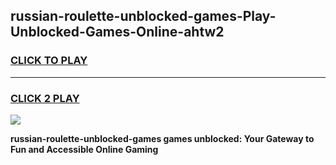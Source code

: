 
## russian-roulette-unblocked-games-Play-Unblocked-Games-Online-ahtw2
<h3>
<a href="https://premium76.site?title=russian-roulette-unblocked-games&ref=24A">CLICK TO PLAY</a></h3>
<hr>

<h3>
<a href="https://premium76.site?title=russian-roulette-unblocked-games&ref=24A">CLICK 2 PLAY</a>
  
</h3>

<a href="https://premium76.site?title=russian-roulette-unblocked-games&ref=24A"><img src="https://clearcache.store/games.png"></a>


**russian-roulette-unblocked-games games unblocked: Your Gateway to Fun and Accessible Online Gaming**
